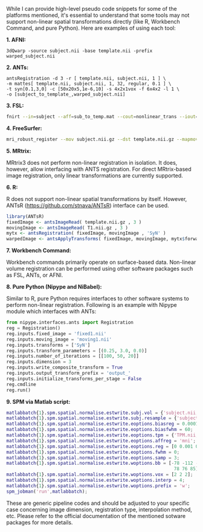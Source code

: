While I can provide high-level pseudo code snippets for some of the platforms mentioned, it's essential to understand that some tools may not support non-linear spatial transformations directly (like R, Workbench Command, and pure Python). Here are examples of using each tool:

**1. AFNI:**

```
3dQwarp -source subject.nii -base template.nii -prefix warped_subject.nii
```

**2. ANTs:**

```
antsRegistration -d 3 -r [ template.nii, subject.nii, 1 ] \
-m mattes[ template.nii, subject.nii, 1, 32, regular, 0.1 ] \
-t syn[0.1,3,0] -c [50x20x5,1e-6,10] -s 4x2x1vox -f 6x4x2 -l 1 \
-o [subject_to_template_,warped_subject.nii]
```

**3. FSL:**

```bash
fnirt --in=subject --aff=sub_to_temp.mat --cout=nonlinear_trans --iout=warped_subject --jout=jac --config=T1_2_MNI152_2mm  --ref=MNI152_T1_2mm --refmask=MNI152_T1_2mm_brain_mask_dil --warpres=10,10,10
```

**4. FreeSurfer:**

```bash
mri_robust_register --mov subject.nii.gz --dst template.nii.gz --mapmov registered.nii.gz --cost mi
```

**5. MRtrix:**

MRtrix3 does not perform non-linear registration in isolation. It does, however, allow interfacing with ANTS registration. For direct MRtrix-based image registration, only linear transformations are currently supported. 

**6. R:**

R does not support non-linear spatial transformations by itself. However, ANTsR (https://github.com/stnava/ANTsR) interface can be used.

```R
library(ANTsR)
fixedImage <- antsImageRead( template.nii.gz , 3 )
movingImage <- antsImageRead( T1.nii.gz , 3 )
mytx <- antsRegistration( fixedImage, movingImage , 'SyN' )
warpedImage <- antsApplyTransforms( fixedImage, movingImage, mytx$forwardTransforms )
```

**7. Workbench Command:**

Workbench commands primarily operate on surface-based data. Non-linear volume registration can be performed using other software packages such as FSL, ANTs, or AFNI.

**8. Pure Python (Nipype and NiBabel):**

Similar to R, pure Python requires interfaces to other software systems to perform non-linear registration. Following is an example with Nipype module which interfaces with ANTs:

```python
from nipype.interfaces.ants import Registration
reg = Registration()
reg.inputs.fixed_image = 'fixed1.nii'
reg.inputs.moving_image = 'moving1.nii'
reg.inputs.transforms = ['SyN']
reg.inputs.transform_parameters = [(0.25, 3.0, 0.0)]
reg.inputs.number_of_iterations = [[100, 50, 20]]
reg.inputs.dimension = 3
reg.inputs.write_composite_transform = True
reg.inputs.output_transform_prefix = 'output_'
reg.inputs.initialize_transforms_per_stage = False
reg.cmdline
reg.run()
```

**9. SPM via Matlab script:**

```matlab
matlabbatch{1}.spm.spatial.normalise.estwrite.subj.vol = {'subject.nii,1'};
matlabbatch{1}.spm.spatial.normalise.estwrite.subj.resample = {'subject.nii,1'};
matlabbatch{1}.spm.spatial.normalise.estwrite.eoptions.biasreg = 0.0001;
matlabbatch{1}.spm.spatial.normalise.estwrite.eoptions.biasfwhm = 60;
matlabbatch{1}.spm.spatial.normalise.estwrite.eoptions.tpm = {'TPM.nii,1'};
matlabbatch{1}.spm.spatial.normalise.estwrite.eoptions.affreg = 'mni';
matlabbatch{1}.spm.spatial.normalise.estwrite.eoptions.reg = [0 0.001 0.5 0.05 0.2];
matlabbatch{1}.spm.spatial.normalise.estwrite.eoptions.fwhm = 0;
matlabbatch{1}.spm.spatial.normalise.estwrite.eoptions.samp = 3;
matlabbatch{1}.spm.spatial.normalise.estwrite.woptions.bb = [-78 -112 -70
                                                              78 76 85];
matlabbatch{1}.spm.spatial.normalise.estwrite.woptions.vox = [2 2 2];
matlabbatch{1}.spm.spatial.normalise.estwrite.woptions.interp = 4;
matlabbatch{1}.spm.spatial.normalise.estwrite.woptions.prefix = 'w';
spm_jobman('run',matlabbatch);
```

These are generic pipeline codes and should be adjusted to your specific case concerning image dimension, registration type, interpolation method, etc. Please refer to the official documentation of the mentioned sotware packages for more details.